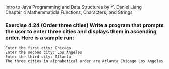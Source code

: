 Intro to Java Programming and Data Structures by Y. Daniel Liang <br/>
Chapter 4 Mathemmaticla Functions, Characters, and Strings

### Exercise 4.24 (Order three cities) Write a program that prompts the user to enter three cities and displays them in ascending order. Here is a sample run:

    Enter the first city: Chicago
    Enter the second city: Los Angeles
    Enter the third city: Atlanta
    The three cities in alphabetical order are Atlanta Chicago Los Angeles
